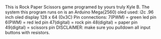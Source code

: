 This is Rock Paper Scissors game programed by yours truly Kyle B.
The system this program runs on is an Arduino Mega(2560)
oled used: i2c .96 inch oled display 128 x 64 (0x3C)
Pin connections:
7(PWM) = green  led pin
6(PWM) = red led pin
47(digital) = rock pin
48(digital) = paper pin
49(digital) = scissors pin
DISCLAIMER: make sure you pulldown all input buttons with resistors.
